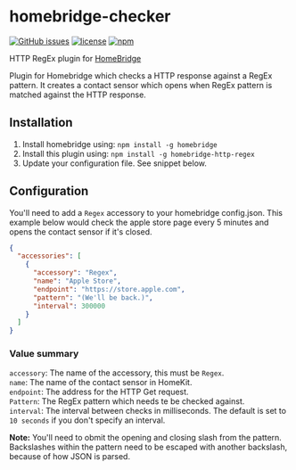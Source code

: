 # homebridge-checker
[![GitHub issues](https://img.shields.io/github/issues/WouterJanson/homebridge-http-regex.svg)](https://github.com/WouterJanson/homebridge-http-regex/issues)
[![license](https://img.shields.io/github/license/WouterJanson/homebridge-http-regex.svg)](https://github.com/WouterJanson/homebridge-http-regex/blob/master/LICENCE)
[![npm](https://img.shields.io/npm/v/homebridge-http-regex.svg)](https://www.npmjs.com/package/homebridge-http-regex)

HTTP RegEx plugin for [HomeBridge](https://github.com/nfarina/homebridge)

Plugin for Homebridge which checks a HTTP response against a RegEx pattern. It creates a contact sensor which opens when RegEx pattern is matched against the HTTP response.

## Installation

1. Install homebridge using: `npm install -g homebridge`
2. Install this plugin using: `npm install -g homebridge-http-regex`
3. Update your configuration file. See snippet below.

## Configuration
You'll need to add a `Regex` accessory to your homebridge config.json. This example below would check the apple store page every 5 minutes and opens the contact sensor if it's closed.

```JSON
{
  "accessories": [
    {
      "accessory": "Regex",
      "name": "Apple Store",
      "endpoint": "https://store.apple.com",
      "pattern": "(We'll be back.)",
      "interval": 300000
    }
  ]
}
```

### Value summary
`accessory`: The name of the accessory, this must be `Regex`.  
`name`: The name of the contact sensor in HomeKit.  
`endpoint`: The address for the HTTP Get request.  
`Pattern`: The RegEx pattern which needs te be checked against.  
`interval`: The interval between checks in milliseconds. The default is set to `10 seconds` if you don't specify an interval.  

**Note:** You'll need to obmit the opening and closing slash from the pattern. Backslashes within the pattern need to be escaped with another backslash, because of how JSON is parsed.
